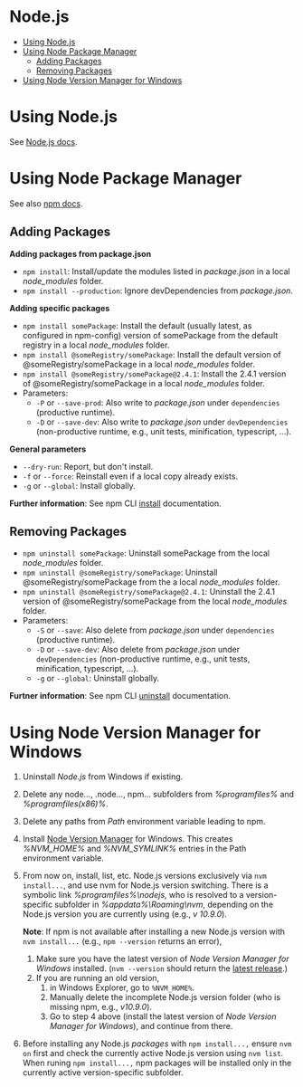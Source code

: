 <h1>Node.js</h1>

- [Using Node.js](#using-nodejs)
- [Using Node Package Manager](#using-node-package-manager)
  - [Adding Packages](#adding-packages)
  - [Removing Packages](#removing-packages)
- [Using Node Version Manager for Windows](#using-node-version-manager-for-windows)

# Using Node.js

See [Node.js docs](https://nodejs.org/en/docs/).

# Using Node Package Manager

See also [npm docs](https://docs.npmjs.com).

## Adding Packages

**Adding packages from package.json**

* `npm install`: Install/update the modules listed in *package.json* in a local *node_modules* folder.
* `npm install --production`: Ignore devDependencies from *package.json*.

**Adding specific packages**

* `npm install somePackage`: Install the default (usually latest, as configured in npm-config) 
  version of somePackage from the default registry in a local *node_modules* folder.
* `npm install @someRegistry/somePackage`: Install the default version of @someRegistry/somePackage
  in a local *node_modules* folder.
* `npm install @someRegistry/somePackage@2.4.1`: Install the 2.4.1 version of @someRegistry/somePackage
  in a local *node_modules* folder.
* Parameters:
    * `-P` or `--save-prod`: Also write to *package.json* under `dependencies` (productive runtime).
    * `-D` or `--save-dev`: Also write to *package.json* under `devDependencies` 
      (non-productive runtime, e.g., unit tests, minification, typescript, ...).

**General parameters**

* `--dry-run`: Report, but don't install.
* `-f` or `--force`: Reinstall even if a local copy already exists.
* `-g` or `--global`: Install globally.
  

**Further information**: See npm CLI [install](https://docs.npmjs.com/cli/install) documentation.

## Removing Packages

* `npm uninstall somePackage`: Uninstall somePackage from the local *node_modules* folder.
* `npm uninstall @someRegistry/somePackage`: Uninstall @someRegistry/somePackage
  from the a local *node_modules* folder.
* `npm uninstall @someRegistry/somePackage@2.4.1`: Uninstall the 2.4.1 version of @someRegistry/somePackage
  from the local *node_modules* folder.
* Parameters:
    * `-S` or `--save`: Also delete from *package.json* under `dependencies` (productive runtime).
    * `-D` or `--save-dev`: Also delete from *package.json* under `devDependencies` 
      (non-productive runtime, e.g., unit tests, minification, typescript, ...).
    * `-g` or `--global`: Uninstall globally.

**Furtner information**: See npm CLI [uninstall](https://docs.npmjs.com/cli/uninstall) documentation.

# Using Node Version Manager for Windows

1. Uninstall *Node.js* from Windows if existing.

2. Delete any node..., .node..., npm... subfolders from 
   _%programfiles%_ and _%programfiles(x86)%_.

3. Delete any paths from *Path* environment variable leading to npm.

4. Install [Node Version Manager](https://github.com/coreybutler/nvm-windows) for Windows. 
   This creates _%NVM_HOME%_ and _%NVM_SYMLINK%_ entries in the Path environment variable.

5. From now on, install, list, etc. Node.js versions exclusively via `nvm install...`,
   and use nvm for Node.js version switching. There is a symbolic link _%programfiles%\nodejs_,
   who is resolved to a version-specific subfolder in *%appdata%\Roaming\nvm*, depending
   on the Node.js version you are currently using (e.g., *v 10.9.0*).

   **Note**: If npm is not available after installing a new Node.js version with `nvm install...`
   (e.g., `npm --version` returns an error),
      1. Make sure you have the latest version of *Node Version Manager for Windows* installed.
         (`nvm --version` should return the
         [latest release](https://github.com/coreybutler/nvm-windows/releases).)
      3. If you are running an old version,
         1. in Windows Explorer, go to `%NVM_HOME%`.
         2. Manually delete the incomplete Node.js version folder (who is missing npm,
            e.g., *v10.9.0*).
         3. Go to step 4 above (install the latest version of *Node Version Manager for Windows*),
            and continue from there.

6. Before installing any Node.js *packages* with `npm install...,` ensure `nvm on` first and 
   check the currently active Node.js version using `nvm list`. When runing `npm install...,`
   npm packages will be installed only in the currently active version-specific subfolder.  
